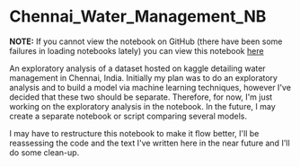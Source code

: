 # Chennai_Water_Management_NB

**NOTE:** If you cannot view the notebook on GitHub (there have been some failures in loading
notebooks lately) you can view this notebook
[here](https://nbviewer.jupyter.org/github/marxav0319/Chennai_Water_Management_NB/blob/master/Chennai%20Water%20Management%20Exploratory%20Analysis.ipynb)

An exploratory analysis of a dataset hosted on kaggle detailing water management in Chennai, India.
Initially my plan was to do an exploratory analysis and to build a model via machine learning
techniques, however I've decided that these two should be separate.  Therefore, for now, I'm just
working on the exploratory analysis in the notebook.  In the future, I may create a separate
notebook or script comparing several models.

I may have to restructure this notebook to make it flow better, I'll be reassessing the code and the
text I've written here in the near future and I'll do some clean-up.
